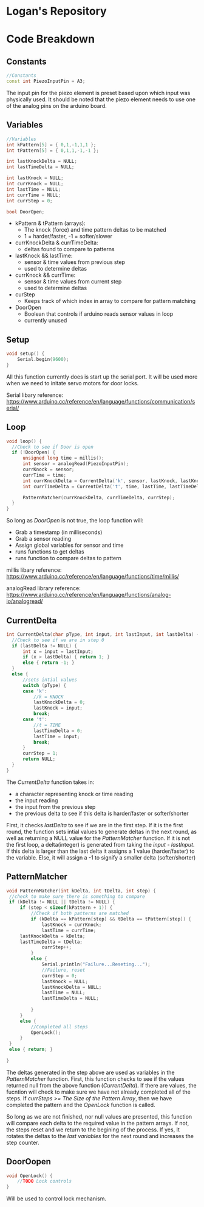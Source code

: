 # Logan's Repository

 # Code Breakdown
 
   ## Constants
   ```C++
   //Constants
  const int PiezoInputPin = A3;
   ```
  The input pin for the piezo element is preset based upon which input was physically used. 
  It should be noted that the piezo element needs to use one of the analog pins on the arduino board.
  
  ## Variables
   ```C++
  //Variables
  int kPattern[5] = { 0,1,-1,1,1 };
  int tPattern[5] = { 0,1,1,-1,-1 };

  int lastKnockDelta = NULL;
  int lastTimeDelta = NULL;

  int lastKnock = NULL;
  int currKnock = NULL;
  int lastTime = NULL;
  int currTime = NULL;
  int currStep = 0;

  bool DoorOpen;
  ```
   - kPattern & tPattern (arrays): 
      - The knock (force) and time pattern deltas to be matched
      - 1 = harder/faster, -1 = softer/slower
   - currKnockDelta & currTimeDelta:
      - deltas found to compare to patterns
   - lastKnock && lastTime:
      - sensor & time values from previous step 
      - used to determine deltas
   - currKnock && currTime:
      - sensor & time values from current step 
      - used to determine deltas
   - curStep
      - Keeps track of which index in array to compare for pattern matching
   - DoorOpen
      - Boolean that controls if arduino reads sensor values in loop
      - currently unused 
 ## Setup
  ```C++
  void setup() {
	  Serial.begin(9600);
  }
  ```
  All this function currently does is start up the serial port. It will be used more when we need to initate servo motors for door locks. 
  
  Serial libary reference: 
  https://www.arduino.cc/reference/en/language/functions/communication/serial/
 ## Loop
  ```C++
  void loop() {
	//Check to see if Door is open
	if (!DoorOpen) {
		unsigned long time = millis();
		int sensor = analogRead(PiezoInputPin);
		currKnock = sensor;
		currTime = time;
		int currKnockDelta = CurrentDelta('k', sensor, lastKnock, lastKnockDelta);
		int currTimeDelta = CurrentDelta('t', time, lastTime, lastTimeDelta);

		PatternMatcher(currKnockDelta, currTimeDelta, currStep);
	}
}
  ```
  So long as *DoorOpen* is not true, the loop function will:
  - Grab a timestamp (in milliseconds)
  - Grab a sensor reading 
  - Assign global variables for sensor and time
  - runs functions to get deltas
  - runs function to compare deltas to pattern

millis libary reference: 
https://www.arduino.cc/reference/en/language/functions/time/millis/

analogRead library reference: 
https://www.arduino.cc/reference/en/language/functions/analog-io/analogread/

 ## CurrentDelta
  ```C++
int CurrentDelta(char pType, int input, int lastInput, int lastDelta) {
	//Check to see if we are in step 0
	if (lastDelta != NULL) {
		int x = input = lastInput;
		if (x > lastDelta) { return 1; }
		else { return -1; }
	}
	else {
		//sets intial values
		switch (pType) {
		case 'k':
			//k = KNOCK
			lastKnockDelta = 0;
			lastKnock = input;
			break;
		case 't':
			//t = TIME
			lastTimeDelta = 0;
			lastTime = input;
			break;
		}
		currStep = 1;
		return NULL;
	}
}
  ```
 The *CurrentDelta* function takes in:
 - a character representing knock or time reading
 - the input reading 
 - the input from the previous step
 - the previous delta to see if this delta is harder/faster or softer/shorter
 
 First, it checks *lastDelta* to see if we are in the first step. If it is the first round, the function sets intial values to generate deltas in the next round, as well as returning a NULL value for the *PatternMatcher* function.
 If it is not the first loop, a delta(integer) is generated from taking the *input* - *lastInput*.
 If this delta is larger than the last delta it assigns a 1 value (harder/faster) to the variable. Else, it will assign a -1 to signify a smaller delta (softer/shorter)
 
 ## PatternMatcher
   ```C++
void PatternMatcher(int kDelta, int tDelta, int step) {
	//check to make sure there is something to compare
	if (kDelta != NULL || tDelta != NULL) {
		if (step < sizeof(kPattern + 1)) {
			//Check if both patterns are matched
			if (kDelta == kPattern[step] && tDelta == tPattern[step]) {				
				lastKnock = currKnock;
				lastTime = currTime;
        lastKnockDelta = kDelta;
        lastTimeDelta = tDelta;
				currStep++;
			}
			else {
				Serial.println("Failure...Reseting...");
				//Failure, reset
				currStep = 0;
				lastKnock = NULL;
				lastKnockDelta = NULL;
				lastTime = NULL;
				lastTimeDelta = NULL;
				
			}
		}
		else {
			//Completed all steps
			OpenLock();
		}
	}
	else { return; }
	
}
  ```
  The deltas generated in the step above are used as variables in the *PatternMatcher* function. 
  First, this function checks to see if the values returned null from the above function (*CurrentDelta*).
  If there are values, the fucntion will check to make sure we have not already completed all of the steps.
  If *currSteps >= The Size of the Pattern Array*, then we have completed the pattern and the *OpenLock* function is called. 
  
  So long as we are not finished, nor null values are presented, this function will compare each delta to the required value in the pattern arrays. 
  If not, the steps reset and we return to the begining of the process. If yes, It rotates the deltas to the *last variables* for the next round and increases the step counter.
  
  ## DoorOopen
  ```C++
  void OpenLock() {
	  //TODO Lock controls
  }
  ```
  
  Will be used to control lock mechanism. 
